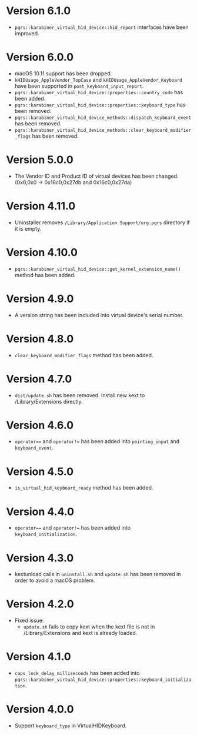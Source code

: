 # Version 6.1.0

* `pqrs::karabiner_virtual_hid_device::hid_report` interfaces have been improved.


# Version 6.0.0

* macOS 10.11 support has been dropped.
* `kHIDUsage_AppleVendor_TopCase` and `kHIDUsage_AppleVendor_Keyboard` have been supported in `post_keyboard_input_report`.
* `pqrs::karabiner_virtual_hid_device::properties::country_code` has been added.
* `pqrs::karabiner_virtual_hid_device::properties::keyboard_type` has been removed.
* `pqrs::karabiner_virtual_hid_device_methods::dispatch_keyboard_event` has been removed.
* `pqrs::karabiner_virtual_hid_device_methods::clear_keyboard_modifier_flags` has been removed.


# Version 5.0.0

* The Vendor ID and Product ID of virtual devices has been changed. (0x0,0x0 -> 0x16c0,0x27db and 0x16c0,0x27da)


# Version 4.11.0

* Uninstaller removes `/Library/Application Support/org.pqrs` directory if it is empty.


# Version 4.10.0

* `pqrs::karabiner_virtual_hid_device::get_kernel_extension_name()` method has been added.


# Version 4.9.0

* A version string has been included into virtual device's serial number.


# Version 4.8.0

* `clear_keyboard_modifier_flags` method has been added.


# Version 4.7.0

* `dist/update.sh` has been removed. Install new kext to /Library/Extensions directly.


# Version 4.6.0

* `operator==` and `operator!=` has been added into `pointing_input` and `keyboard_event`.


# Version 4.5.0

* `is_virtual_hid_keyboard_ready` method has been added.


# Version 4.4.0

* `operator==` and `operator!=` has been added into `keyboard_initialization`.


# Version 4.3.0

* kextunload calls in `uninstall.sh` and `update.sh` has been removed in order to avoid a macOS problem.


# Version 4.2.0

* Fixed issue:
  * `update.sh` fails to copy kext when the kext file is not in /Library/Extensions and kext is already loaded.


# Version 4.1.0

* `caps_lock_delay_milliseconds` has been added into `pqrs::karabiner_virtual_hid_device::properties::keyboard_initialization`.


# Version 4.0.0

* Support `keyboard_type` in VirtualHIDKeyboard.
